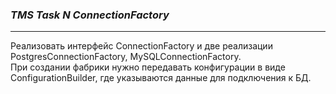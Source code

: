 ### ___TMS Task N ConnectionFactory___
***

Реализовать интерфейс ConnectionFactory и две реализации PostgresConnectionFactory, MySQLConnectionFactory.<br>
При создании фабрики нужно передавать конфигурации в виде ConfigurationBuilder, где указываются данные для подключения к БД.
